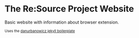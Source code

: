 # The Re:Source Project Website

Basic website with information about browser extension.

<small>Uses the <a href="https://github.com/danurbanowicz/jekyll-netlify-boilerplate" rel="noopener">danurbanowicz jekyll boilerplate</a></small>
